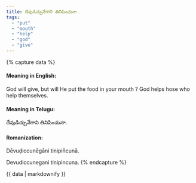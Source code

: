 ```yaml
---
title: దేవుడిచ్చునేగాని తినిపించునా.
tags:
  - "put"
  - "mouth"
  - "help"
  - "god"
  - "give"
---
```


{% capture data %}
#### Meaning in English:
God will give, but will He put the food in your mouth ?
God helps hose who help themselves.

#### Meaning in Telugu:
దేవుడిచ్చునేగాని తినిపించునా.

#### Romanization:
Dēvuḍiccunēgāni tinipin̄cunā.

Devudiccunegani tinipincuna.
{% endcapture %}

{{ data | markdownify }}

